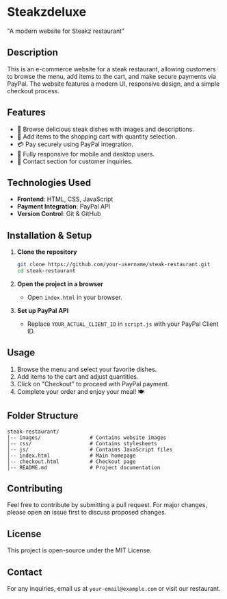 # Steakzdeluxe
 "A modern website for Steakz restaurant"

## Description
This is an e-commerce website for a steak restaurant, allowing customers to browse the menu, add items to the cart, and make secure payments via PayPal. The website features a modern UI, responsive design, and a simple checkout process.

## Features
- 🥩 Browse delicious steak dishes with images and descriptions.
- 🛒 Add items to the shopping cart with quantity selection.
- 💳 Pay securely using PayPal integration.
- 📱 Fully responsive for mobile and desktop users.
- 📧 Contact section for customer inquiries.

## Technologies Used
- **Frontend**: HTML, CSS, JavaScript
- **Payment Integration**: PayPal API
- **Version Control**: Git & GitHub

## Installation & Setup
1. **Clone the repository**
   ```sh
   git clone https://github.com/your-username/steak-restaurant.git
   cd steak-restaurant
   ```
2. **Open the project in a browser**
   - Open `index.html` in your browser.
   
3. **Set up PayPal API**
   - Replace `YOUR_ACTUAL_CLIENT_ID` in `script.js` with your PayPal Client ID.

## Usage
1. Browse the menu and select your favorite dishes.
2. Add items to the cart and adjust quantities.
3. Click on "Checkout" to proceed with PayPal payment.
4. Complete your order and enjoy your meal! 🍽️

## Folder Structure
```
steak-restaurant/
│-- images/                # Contains website images
│-- css/                   # Contains stylesheets
│-- js/                    # Contains JavaScript files
│-- index.html             # Main homepage
│-- checkout.html          # Checkout page
│-- README.md              # Project documentation
```

## Contributing
Feel free to contribute by submitting a pull request. For major changes, please open an issue first to discuss proposed changes.

## License
This project is open-source under the MIT License.

## Contact
For any inquiries, email us at `your-email@example.com` or visit our restaurant.


